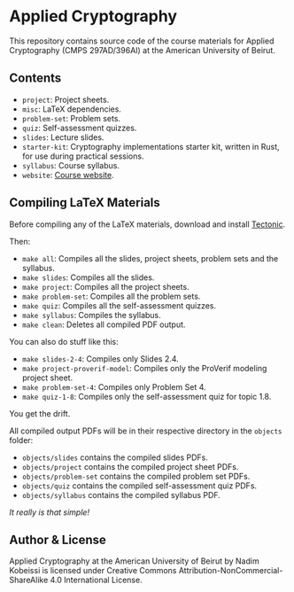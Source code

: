 # Applied Cryptography

This repository contains source code of the course materials for Applied Cryptography (CMPS 297AD/396AI) at the American University of Beirut.

## Contents

- `project`: Project sheets.
- `misc`: LaTeX dependencies.
- `problem-set`: Problem sets.
- `quiz`: Self-assessment quizzes.
- `slides`: Lecture slides.
- `starter-kit`: Cryptography implementations starter kit, written in Rust, for use during practical sessions.
- `syllabus`: Course syllabus.
- `website`: [Course website](https://appliedcryptography.page).

## Compiling LaTeX Materials

Before compiling any of the LaTeX materials, download and install [Tectonic](https://tectonic-typesetting.github.io/en-US/).

Then:

- `make all`: Compiles all the slides, project sheets, problem sets and the syllabus.
- `make slides`: Compiles all the slides.
- `make project`: Compiles all the project sheets.
- `make problem-set`: Compiles all the problem sets.
- `make quiz`: Compiles all the self-assessment quizzes.
- `make syllabus`: Compiles the syllabus.
- `make clean`: Deletes all compiled PDF output.

You can also do stuff like this:

- `make slides-2-4`: Compiles only Slides 2.4.
- `make project-proverif-model`: Compiles only the ProVerif modeling project sheet.
- `make problem-set-4`: Compiles only Problem Set 4.
- `make quiz-1-8`: Compiles only the self-assessment quiz for topic 1.8.

You get the drift.

All compiled output PDFs will be in their respective directory in the `objects` folder:

- `objects/slides` contains the compiled slides PDFs.
- `objects/project` contains the compiled project sheet PDFs.
- `objects/problem-set` contains the compiled problem set PDFs.
- `objects/quiz` contains the compiled self-assessment quiz PDFs.
- `objects/syllabus` contains the compiled syllabus PDF.

_It really is that simple!_

## Author & License

Applied Cryptography at the American University of Beirut by Nadim Kobeissi is licensed under Creative Commons Attribution-NonCommercial-ShareAlike 4.0 International License.
